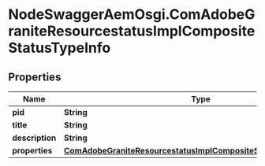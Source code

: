 # NodeSwaggerAemOsgi.ComAdobeGraniteResourcestatusImplCompositeStatusTypeInfo

## Properties
Name | Type | Description | Notes
------------ | ------------- | ------------- | -------------
**pid** | **String** |  | [optional] 
**title** | **String** |  | [optional] 
**description** | **String** |  | [optional] 
**properties** | [**ComAdobeGraniteResourcestatusImplCompositeStatusTypeProperties**](ComAdobeGraniteResourcestatusImplCompositeStatusTypeProperties.md) |  | [optional] 



